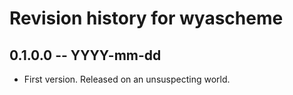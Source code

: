 # Revision history for wyascheme

## 0.1.0.0 -- YYYY-mm-dd

* First version. Released on an unsuspecting world.
